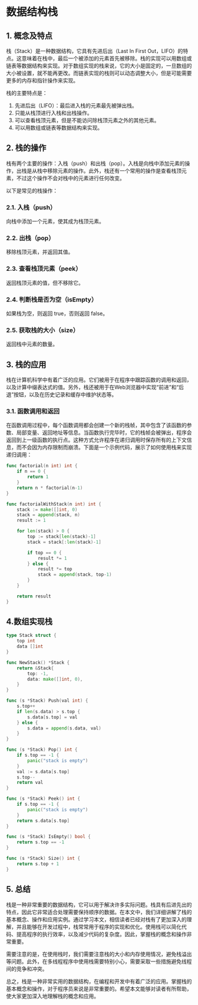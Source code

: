 # 数据结构栈

## 1. 概念及特点

栈（Stack）是一种数据结构，它具有先进后出（Last In First Out，LIFO）的特点。这意味着在栈中，最后一个被添加的元素首先被移除。栈的实现可以用数组或链表等数据结构来实现。对于数组实现的栈来说，它的大小是固定的，一旦数组的大小被设置，就不能再更改。而链表实现的栈则可以动态调整大小，但是可能需要更多的内存和指针操作来实现。

栈的主要特点是：

1. 先进后出（LIFO）：最后进入栈的元素最先被弹出栈。
2. 只能从栈顶进行入栈和出栈操作。
3. 可以查看栈顶元素，但是不能访问除栈顶元素之外的其他元素。
4. 可以用数组或链表等数据结构来实现。

## 2. 栈的操作

栈有两个主要的操作：入栈（push）和出栈（pop）。入栈是向栈中添加元素的操作，出栈是从栈中移除元素的操作。此外，栈还有一个常用的操作是查看栈顶元素，不过这个操作不会对栈中的元素进行任何改变。

以下是常见的栈操作：

### 2.1. 入栈（push）

向栈中添加一个元素，使其成为栈顶元素。

### 2.2. 出栈（pop）

移除栈顶元素，并返回其值。

### 2.3. 查看栈顶元素（peek）

返回栈顶元素的值，但不移除它。

### 2.4. 判断栈是否为空（isEmpty）

如果栈为空，则返回 true，否则返回 false。

### 2.5. 获取栈的大小（size）

返回栈中元素的数量。

## 3. 栈的应用

栈在计算机科学中有着广泛的应用。它们被用于在程序中跟踪函数的调用和返回，以及计算中缀表达式的值。另外，栈还被用于在Web浏览器中实现“前进”和“后退”按钮，以及在历史记录和缓存中维护状态等。

### 3.1. 函数调用和返回

在函数调用过程中，每个函数调用都会创建一个新的栈帧，其中包含了该函数的参数、局部变量、返回地址等信息。当函数执行完毕时，它的栈帧会被弹出，程序会返回到上一级函数的执行点。这种方式允许程序在递归调用时保存所有的上下文信息，而不会因为内存限制而崩溃。下面是一个示例代码，展示了如何使用栈来实现递归调用：

```go
func factorial(n int) int {
    if n == 0 {
        return 1
    }
    return n * factorial(n-1)
}

func factorialWithStack(n int) int {
    stack := make([]int, 0)
    stack = append(stack, n)
    result := 1

    for len(stack) > 0 {
        top := stack[len(stack)-1]
        stack = stack[:len(stack)-1]

        if top == 0 {
            result *= 1
        } else {
            result *= top
            stack = append(stack, top-1)
        }
    }

    return result
}
```



## 4.数组实现栈

```go
type Stack struct {
    top int
    data []int
}

func NewStack() *Stack {
    return &Stack{
        top: -1,
        data: make([]int, 0),
    }
}

func (s *Stack) Push(val int) {
    s.top++
    if len(s.data) > s.top {
        s.data[s.top] = val
    } else {
        s.data = append(s.data, val)
    }
}

func (s *Stack) Pop() int {
    if s.top == -1 {
        panic("stack is empty")
    }
    val := s.data[s.top]
    s.top--
    return val
}

func (s *Stack) Peek() int {
    if s.top == -1 {
        panic("stack is empty")
    }
    return s.data[s.top]
}

func (s *Stack) IsEmpty() bool {
    return s.top == -1
}

func (s *Stack) Size() int {
    return s.top + 1
}

```



## 5. 总结

栈是一种非常重要的数据结构，它可以用于解决许多实际问题。栈具有后进先出的特点，因此它非常适合处理需要保持顺序的数据。在本文中，我们详细讲解了栈的基本概念、操作和应用实例。通过学习本文，相信读者已经对栈有了更加深入的理解，并且能够在开发过程中，栈常常用于程序的实现和优化。使用栈可以简化代码、提高程序的执行效率，以及减少代码的复杂度。因此，掌握栈的概念和操作非常重要。

需要注意的是，在使用栈时，我们需要注意栈的大小和内存使用情况，避免栈溢出等问题。此外，在多线程程序中使用栈需要特别小心，需要采取一些措施避免线程间的竞争和冲突。

总之，栈是一种非常实用的数据结构，在编程和开发中有着广泛的应用。掌握栈的基本概念和操作，对于程序员来说是非常重要的。希望本文能够对读者有所帮助，使大家更加深入地理解栈的概念和应用。